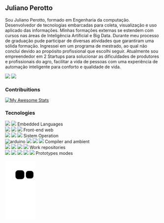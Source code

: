 ## Juliano Perotto

Sou Juliano Perotto, formado em Engenharia da computação. Desenvolvedor de tecnologias embarcadas para coleta, visualização e uso aplicado das informações.
Minhas formações externas se estendem com cursos nas áreas de Inteligência Artificial e Big Data.
Durante meu processo de graduação pude participar de diversas atividades que garantiram uma sólida formação.
Ingressei em um programa de mestrado, ao qual não concluí devido ao propósito profissional que escolhi seguir.
Atualmente sou empreendedor em 2 Startups para solucionar as dificuldades de produtores e profissionais do agro, facilitar a vida de pessoas com uma experiência de automação inteligente para conforto e qualidade de vida.

<div>
<a href = "mailto:engenheiro.perotto@gmail.com"><img src="https://img.shields.io/badge/Gmail-D14836?style=for-the-badge&logo=gmail&logoColor=white" target="_blank"></a>
<a href="https://www.linkedin.com/in/juliano-perotto/" target="_blank"><img src="https://img.shields.io/badge/-LinkedIn-%230077B5?style=for-the-badge&logo=linkedin&logoColor=white" target="_blank"></a>   
</div>

### Contribuitions

[![My Awesome Stats](https://awesome-github-stats.azurewebsites.net/user-stats/jPerotto?cardType=level&theme=github-dark&preferLogin=false)](https://git.io/awesome-stats-card)


### Tecnologies

<div align="left">
<div>
<img height="40em" src="https://cdn.jsdelivr.net/gh/devicons/devicon/icons/c/c-original.svg" />
<img height="40em" src="https://cdn.jsdelivr.net/gh/devicons/devicon/icons/cplusplus/cplusplus-original.svg" />
Embedded Languages
</div>

<div>
<img height="40em" src="https://cdn.jsdelivr.net/gh/devicons/devicon/icons/html5/html5-original.svg" />
<img height="40em" src="https://cdn.jsdelivr.net/gh/devicons/devicon/icons/css3/css3-original.svg" />
<img height="40em" src="https://cdn.jsdelivr.net/gh/devicons/devicon/icons/javascript/javascript-original.svg" />
Front-end web
</div>

<div>
<img height="40em" src="https://cdn.jsdelivr.net/gh/devicons/devicon/icons/linux/linux-original.svg" />
<img height="40em" src="https://cdn.jsdelivr.net/gh/devicons/devicon/icons/ubuntu/ubuntu-plain.svg" />
<img height="40em" src="https://cdn.jsdelivr.net/gh/devicons/devicon/icons/windows8/windows8-original.svg" />
Sistem Operation
</div>

<div>
<img src="https://cdn.worldvectorlogo.com/logos/arduino-1.svg" alt="arduino" width="40" height="40"/> 
<img height="40em" src="https://cdn.jsdelivr.net/gh/devicons/devicon/icons/gcc/gcc-original.svg" />
<img height="40em" src="https://cdn.jsdelivr.net/gh/devicons/devicon/icons/processing/processing-original.svg" />
<img height="40em" src="https://cdn.jsdelivr.net/gh/devicons/devicon/icons/vscode/vscode-original.svg" />
Compiler and ambient
</div>

<div>
<img height="40em" src="https://cdn.jsdelivr.net/gh/devicons/devicon/icons/git/git-original.svg" />
<img height="40em" src="https://cdn.jsdelivr.net/gh/devicons/devicon/icons/github/github-original.svg" />
<img height="40em" src="https://cdn.jsdelivr.net/gh/devicons/devicon/icons/gitlab/gitlab-original.svg" />
<img height="40em" src="https://cdn.jsdelivr.net/gh/devicons/devicon/icons/tortoisegit/tortoisegit-plain.svg" />
Work repositories
</div>

<div>
<img height="40em" src="https://cdn.jsdelivr.net/gh/devicons/devicon/icons/grafana/grafana-original.svg" />
<img height="40em" src="https://cdn.jsdelivr.net/gh/devicons/devicon/icons/putty/putty-original.svg" />
<img height="40em" src="https://cdn.jsdelivr.net/gh/devicons/devicon/icons/tomcat/tomcat-original.svg" />
<img height="40em" src="https://cdn.jsdelivr.net/gh/devicons/devicon/icons/apache/apache-original.svg" />
<img height="40em" src="https://cdn.jsdelivr.net/gh/devicons/devicon/icons/wordpress/wordpress-plain.svg" />
Prototypes modes
</div>
</div>

![Snake animation](https://github.com/jperotto/jperotto/blob/output/github-contribution-grid-snake.svg)
